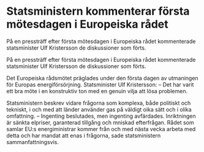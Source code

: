 # Statsministern kommenterar första mötesdagen i Europeiska rådet

På en pressträff efter första mötesdagen i Europeiska rådet kommenterade statsminister Ulf Kristersson de diskussioner som förts.

På en pressträff efter första mötesdagen i Europeiska rådet kommenterade statsminister Ulf Kristersson de diskussioner som förts.

Det Europeiska rådsmötet präglades under den första dagen av utmaningen för Europas energiförsörjning. Statsminister Ulf Kristersson:
– Det har varit ett bra möte i en konstruktiv ton med en genuin vilja att lösa problemen.

Statsministern beskrev vidare frågorna som komplexa, både politiskt och tekniskt, i och med att länder använder gas på väldigt oika sätt och i olika omfattning.
– Ingenting beslutades, men ingenting avfärdades. Inriktningen är sänkta elpriser, garanterad tillgång och mniskad efterfrågan. Rådet som samlar EU:s energiministrar kommer från och med nästa vecka arbeta med detta och har mandat att enas i frågorna, sade statsministern sammanfattningsvis.
